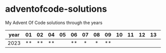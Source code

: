 # adventofcode-solutions
My Advent Of Code solutions through the years

<div align="center">

|year| 01 | 02 | 04 | 05 | 06 | 07 | 08 | 09 | 10 | 11 | 12 | 13 | 14 | 15 | 16 | 17 | 18 | 19 | 20 | 21 | 22 | 23 | 24 |
|:--:|:--:|:--:|:--:|:--:|:--:|:--:|:--:|:--:|:--:|:--:|:--:|:--:|:--:|:--:|:--:|:--:|:--:|:--:|:--:|:--:|:--:|:--:|:--:|
|2023| ** | ** | ** |    | ** | *  | *  | ** |    |    |    |    |    |    |    |    |    |    |    |    |    |    |    |

</div>
